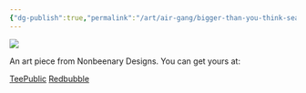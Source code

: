 ```yaml
---
{"dg-publish":true,"permalink":"/art/air-gang/bigger-than-you-think-seagull/","title":"Bigger Than You Think Seagull","tags":["Art","Other Trash Gang"]}
---
```



![](https://baserow-media.ams3.digitaloceanspaces.com/user_files/SWTDGGHCZPzTHgZLCpJVUcC8sPRZuDMb_3c7c353258302515448823ea9007101f712320059c80f0f9ebbfce103380bb8e.png)

An art piece from Nonbeenary Designs. You can get yours at:

[TeePublic]()
[Redbubble]()
